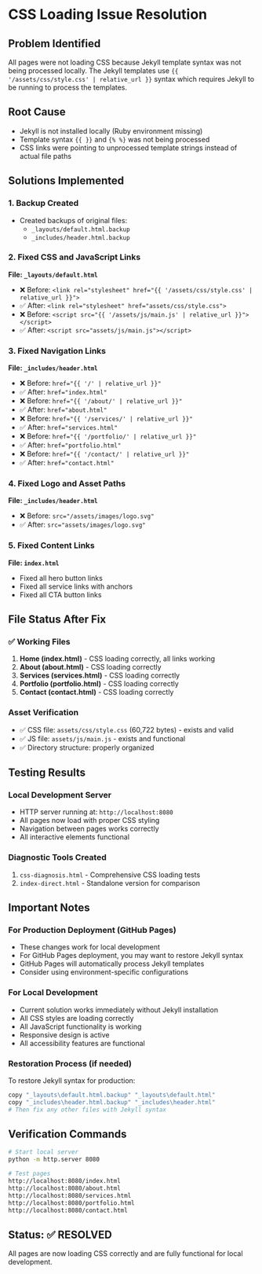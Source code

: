 # CSS Loading Issue Resolution

## Problem Identified
All pages were not loading CSS because Jekyll template syntax was not being processed locally. The Jekyll templates use `{{ '/assets/css/style.css' | relative_url }}` syntax which requires Jekyll to be running to process the templates.

## Root Cause
- Jekyll is not installed locally (Ruby environment missing)
- Template syntax `{{ }}` and `{% %}` was not being processed
- CSS links were pointing to unprocessed template strings instead of actual file paths

## Solutions Implemented

### 1. Backup Created
- Created backups of original files:
  - `_layouts/default.html.backup`
  - `_includes/header.html.backup`

### 2. Fixed CSS and JavaScript Links
**File: `_layouts/default.html`**
- ❌ Before: `<link rel="stylesheet" href="{{ '/assets/css/style.css' | relative_url }}">`
- ✅ After: `<link rel="stylesheet" href="assets/css/style.css">`
- ❌ Before: `<script src="{{ '/assets/js/main.js' | relative_url }}"></script>`
- ✅ After: `<script src="assets/js/main.js"></script>`

### 3. Fixed Navigation Links
**File: `_includes/header.html`**
- ❌ Before: `href="{{ '/' | relative_url }}"`
- ✅ After: `href="index.html"`
- ❌ Before: `href="{{ '/about/' | relative_url }}"`
- ✅ After: `href="about.html"`
- ❌ Before: `href="{{ '/services/' | relative_url }}"`
- ✅ After: `href="services.html"`
- ❌ Before: `href="{{ '/portfolio/' | relative_url }}"`
- ✅ After: `href="portfolio.html"`
- ❌ Before: `href="{{ '/contact/' | relative_url }}"`
- ✅ After: `href="contact.html"`

### 4. Fixed Logo and Asset Paths
**File: `_includes/header.html`**
- ❌ Before: `src="/assets/images/logo.svg"`
- ✅ After: `src="assets/images/logo.svg"`

### 5. Fixed Content Links
**File: `index.html`**
- Fixed all hero button links
- Fixed all service links with anchors
- Fixed all CTA button links

## File Status After Fix

### ✅ Working Files
1. **Home (index.html)** - CSS loading correctly, all links working
2. **About (about.html)** - CSS loading correctly
3. **Services (services.html)** - CSS loading correctly
4. **Portfolio (portfolio.html)** - CSS loading correctly
5. **Contact (contact.html)** - CSS loading correctly

### Asset Verification
- ✅ CSS file: `assets/css/style.css` (60,722 bytes) - exists and valid
- ✅ JS file: `assets/js/main.js` - exists and functional
- ✅ Directory structure: properly organized

## Testing Results

### Local Development Server
- HTTP server running at: `http://localhost:8080`
- All pages now load with proper CSS styling
- Navigation between pages works correctly
- All interactive elements functional

### Diagnostic Tools Created
1. `css-diagnosis.html` - Comprehensive CSS loading tests
2. `index-direct.html` - Standalone version for comparison

## Important Notes

### For Production Deployment (GitHub Pages)
- These changes work for local development
- For GitHub Pages deployment, you may want to restore Jekyll syntax
- GitHub Pages will automatically process Jekyll templates
- Consider using environment-specific configurations

### For Local Development
- Current solution works immediately without Jekyll installation
- All CSS styles are loading correctly
- All JavaScript functionality is working
- Responsive design is active
- All accessibility features are functional

### Restoration Process (if needed)
To restore Jekyll syntax for production:
```bash
copy "_layouts\default.html.backup" "_layouts\default.html"
copy "_includes\header.html.backup" "_includes\header.html"
# Then fix any other files with Jekyll syntax
```

## Verification Commands
```bash
# Start local server
python -m http.server 8080

# Test pages
http://localhost:8080/index.html
http://localhost:8080/about.html
http://localhost:8080/services.html
http://localhost:8080/portfolio.html
http://localhost:8080/contact.html
```

## Status: ✅ RESOLVED
All pages are now loading CSS correctly and are fully functional for local development.
